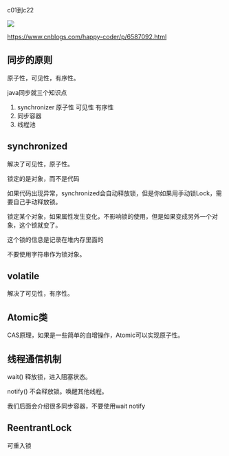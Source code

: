 c01到c22

![](..\..\..\笔记\images\搜狗截图20190313205607.png)

https://www.cnblogs.com/happy-coder/p/6587092.html

## 同步的原则

原子性，可见性，有序性。

java同步就三个知识点

1. synchronizer 原子性 可见性 有序性
2. 同步容器
3. 线程池



## synchronized

解决了可见性，原子性。

锁定的是对象，而不是代码

如果代码出现异常，synchronized会自动释放锁，但是你如果用手动锁Lock，需要自己手动释放锁。

锁定某个对象，如果属性发生变化，不影响锁的使用，但是如果变成另外一个对象，这个锁就变了。

这个锁的信息是记录在堆内存里面的

不要使用字符串作为锁对象。



## volatile

解决了可见性，有序性。



## Atomic类

CAS原理，如果是一些简单的自增操作，Atomic可以实现原子性。



## 线程通信机制

wait() 释放锁，进入阻塞状态。

notify() 不会释放锁。唤醒其他线程。

我们后面会介绍很多同步容器，不要使用wait notify


## ReentrantLock

可重入锁
